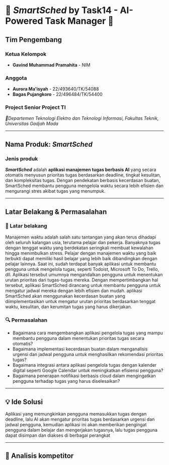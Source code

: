 # 🚀 *SmartSched* by Task14 - AI-Powered Task Manager 🚀

## Tim Pengembang
### Ketua Kelompok
- **Gavind Muhammad Pramahita** - NIM

### Anggota
- **Aurora Ma'isyah** - 22/493640/TK/54088
- **Bagas Pujangkoro** - 22/496484/TK/54400

### Project Senior Project TI
*📍Departemen Teknologi Elektro dan Teknologi Informasi, Fakultas Teknik, Universitas Gadjah Mada*

---

## Nama Produk: *SmartSched*
### Jenis produk
***SmartSched*** adalah **aplikasi manajemen tugas berbasis AI** yang secara otomatis menyusun prioritas tugas berdasarkan deadline, tingkat kesulitan, dan kompleksitas tugas. Dengan pendekatan berbasis kecerdasan buatan, SmartSched membantu pengguna mengelola waktu secara lebih efisien dan mengurangi stres akibat tugas yang menumpuk.

---

## Latar Belakang & Permasalahan

### 🎯 Latar belakang
Manajemen waktu adalah salah satu tantangan yang akan terus dihadapi oleh seluruh kalangan usia, terutama pelajar dan pekerja. Banyaknya tugas dengan tenggat waktu yang berdekatan seringkali membuat kewalahan hingga menimbulkan stress. Pelajar dengan manajemen waktu yang baik terbukti dapat memiliki hasil belajar yang lebih baik dibandingkan dengan pelajar lainnya. 
Saat ini, sudah terdapat banyak aplikasi untuk membantu pengguna untuk mengelola tugas, seperti Todoist, Microsoft To Do, Trello, dll. Aplikasi tersebut umumnya mengandalkan pengguna untuk menentukan urutan prioritas dari tugas-tugas mereka.
Dengan mempertimbangkan hal tersebut, aplikasi SmartSched dirancang untuk membantu pengguna untuk mengatur jadwal mereka dengan lebih efisien dan mudah. aplikasi SmartSched akan menggunakan kecerdasan buatan yang diimplementasikan untuk mengatur urutan prioritas berdasarkan tenggat waktu, kesulitan, dan kerumitan tugas yang harus dikerjakan.

### 🔍 Permasalahan
- Bagaimana cara mengembangkan aplikasi pengelola tugas yang mampu membantu pengguna dalam menentukan prioritas tugas secara otomatis?
- Bagaimana implementasi kecerdasan buatan dalam menganalisis urgensi dan jadwal pengguna untuk menghasilkan rekomendasi prioritas tugas?
- Bagaimana integrasi antara aplikasi pengelola tugas dengan kalender digital seperti Google Calendar untuk meningkatkan efisiensi pengguna?
- Bagaimana penerapan notifikasi berbasis cloud dalam mengingatkan pengguna terhadap tugas yang harus diselesaikan?

---

## 💡 Ide Solusi
Aplikasi yang memungkinkan pengguna memasukkan tugas dengan deadline, lalu AI akan mengatur prioritas tugas berdasarkan urgensi dan jadwal pengguna, kemudian aplikasi ini akan memberikan pengingat pengguna dalam belajar dan mengerjakan tugasnya, lalu tugas pengguna dapat disimpan dan diakses di berbagai perangkat

---

## 📑 Analisis kompetitor